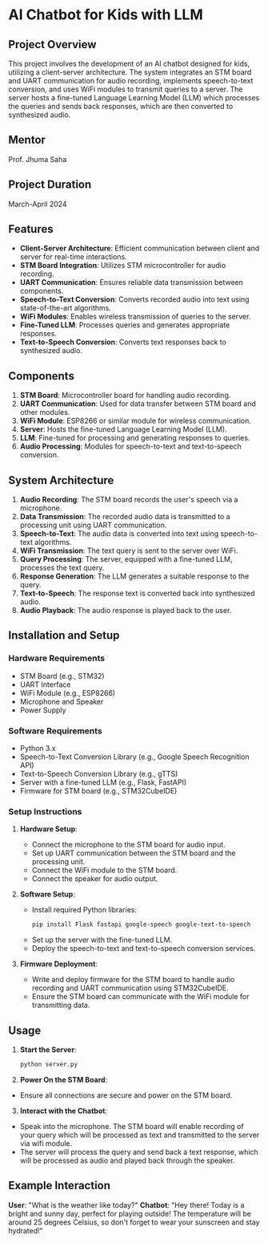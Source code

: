 # AI Chatbot for Kids with LLM

## Project Overview
This project involves the development of an AI chatbot designed for kids, utilizing a client-server architecture. The system integrates an STM board and UART communication for audio recording, implements speech-to-text conversion, and uses WiFi modules to transmit queries to a server. The server hosts a fine-tuned Language Learning Model (LLM) which processes the queries and sends back responses, which are then converted to synthesized audio.

## Mentor
Prof. Jhuma Saha

## Project Duration
March-April 2024

## Features
- **Client-Server Architecture**: Efficient communication between client and server for real-time interactions.
- **STM Board Integration**: Utilizes STM microcontroller for audio recording.
- **UART Communication**: Ensures reliable data transmission between components.
- **Speech-to-Text Conversion**: Converts recorded audio into text using state-of-the-art algorithms.
- **WiFi Modules**: Enables wireless transmission of queries to the server.
- **Fine-Tuned LLM**: Processes queries and generates appropriate responses.
- **Text-to-Speech Conversion**: Converts text responses back to synthesized audio.

## Components
1. **STM Board**: Microcontroller board for handling audio recording.
2. **UART Communication**: Used for data transfer between STM board and other modules.
3. **WiFi Module**: ESP8266 or similar module for wireless communication.
4. **Server**: Hosts the fine-tuned Language Learning Model (LLM).
5. **LLM**: Fine-tuned for processing and generating responses to queries.
6. **Audio Processing**: Modules for speech-to-text and text-to-speech conversion.

## System Architecture
1. **Audio Recording**: The STM board records the user's speech via a microphone.
2. **Data Transmission**: The recorded audio data is transmitted to a processing unit using UART communication.
3. **Speech-to-Text**: The audio data is converted into text using speech-to-text algorithms.
4. **WiFi Transmission**: The text query is sent to the server over WiFi.
5. **Query Processing**: The server, equipped with a fine-tuned LLM, processes the text query.
6. **Response Generation**: The LLM generates a suitable response to the query.
7. **Text-to-Speech**: The response text is converted back into synthesized audio.
8. **Audio Playback**: The audio response is played back to the user.

## Installation and Setup

### Hardware Requirements
- STM Board (e.g., STM32)
- UART Interface
- WiFi Module (e.g., ESP8266)
- Microphone and Speaker
- Power Supply

### Software Requirements
- Python 3.x
- Speech-to-Text Conversion Library (e.g., Google Speech Recognition API)
- Text-to-Speech Conversion Library (e.g., gTTS)
- Server with a fine-tuned LLM (e.g., Flask, FastAPI)
- Firmware for STM board (e.g., STM32CubeIDE)

### Setup Instructions
1. **Hardware Setup**:
   - Connect the microphone to the STM board for audio input.
   - Set up UART communication between the STM board and the processing unit.
   - Connect the WiFi module to the STM board.
   - Connect the speaker for audio output.

2. **Software Setup**:
   - Install required Python libraries:
     ```sh
     pip install Flask fastapi google-speech google-text-to-speech
     ```
   - Set up the server with the fine-tuned LLM.
   - Deploy the speech-to-text and text-to-speech conversion services.

3. **Firmware Deployment**:
   - Write and deploy firmware for the STM board to handle audio recording and UART communication using STM32CubeIDE.
   - Ensure the STM board can communicate with the WiFi module for transmitting data.

## Usage
1. **Start the Server**:
   ```sh
   python server.py
2. **Power On the STM Board**:
  - Ensure all connections are secure and power on the STM board.
3. **Interact with the Chatbot**:
  - Speak into the microphone. The STM board will enable recording of your query which will be processed as text and transmitted to the server via wifi module.
  - The server will process the query and send back a text response, which will be processed as audio and played back through the speaker.
    
## Example Interaction
**User**: "What is the weather like today?"
**Chatbot**: "Hey there! Today is a bright and sunny day, perfect for playing outside! The temperature will be around 25 degrees Celsius, so don't forget to wear your sunscreen and stay hydrated!"

   
